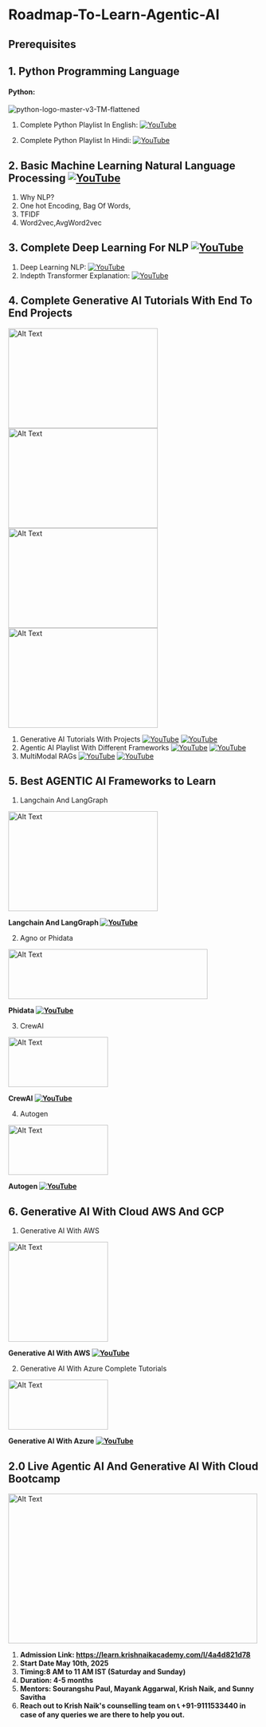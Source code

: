 # Roadmap-To-Learn-Agentic-AI

## Prerequisites

## 1. Python Programming Language
#### Python:
![python-logo-master-v3-TM-flattened](https://user-images.githubusercontent.com/20041231/211717885-0b1e049b-f5b3-457d-ba7a-9345ec3aa39c.png)

1. Complete Python Playlist In English: [![YouTube](https://img.shields.io/badge/YouTube-Video-green)](https://www.youtube.com/watch?v=bPrmA1SEN2k&list=PLZoTAELRMXVNUL99R4bDlVYsncUNvwUBB)

2. Complete Python Playlist In Hindi:   [![YouTube](https://img.shields.io/badge/YouTube-Video-green)](https://www.youtube.com/watch?v=MJd9d9Mpxg0&list=PLTDARY42LDV4qqiJd1Z1tShm3mp9-rP4v)

## 2. Basic Machine Learning Natural Language Processing [![YouTube](https://img.shields.io/badge/YouTube-Video-green)](https://www.youtube.com/watch?v=ENLEjGozrio)
1. Why NLP?
2. One hot Encoding, Bag Of Words,
3. TFIDF
4. Word2vec,AvgWord2vec

## 3. Complete Deep Learning For NLP [![YouTube](https://img.shields.io/badge/YouTube-Video-green)](https://www.youtube.com/watch?v=w3coRFpyddQ&list=PLZoTAELRMXVNNrHSKv36Lr3_156yCo6Nn)
1. Deep Learning NLP: [![YouTube](https://img.shields.io/badge/YouTube-Video-green)](https://www.youtube.com/watch?v=w3coRFpyddQ&list=PLZoTAELRMXVNNrHSKv36Lr3_156yCo6Nn)
2. Indepth Transformer Explanation: [![YouTube](https://img.shields.io/badge/YouTube-Video-green)](https://www.youtube.com/watch?v=3bPhDUSAUYI)


## 4. Complete Generative AI Tutorials With End To End Projects
<img src="https://github.com/krishnaik06/Roadmap-To-Learn-Generative-AI-In-2024/assets/20041231/ebaa03ec-4370-4ea0-989d-5314370cd2da" alt="Alt Text" width="300" height="200">
<img src="https://github.com/user-attachments/assets/e3070185-ffd2-49f4-a159-825c7c2bda02" alt="Alt Text" width="300" height="200">
<img src="https://github.com/user-attachments/assets/dbbba97d-c4f2-4ffe-8b8d-4b992005f3fc" alt="Alt Text" width="300" height="200">
<img src="https://github.com/user-attachments/assets/9e721c21-bba1-4840-9d9c-4992ba7e376f" alt="Alt Text" width="300" height="200">





1. Generative AI Tutorials With Projects [![YouTube](https://img.shields.io/badge/documentation-link-green)](https://python.langchain.com/docs/get_started/introduction) [![YouTube](https://img.shields.io/badge/YouTube-Video-red)](https://www.youtube.com/watch?v=HEHUpBO8UVc&list=PLA1lVIthbM1D5I6r5uY2K89X1KD2w5LNh&index=2)
2. Agentic AI Playlist With Different Frameworks  [![YouTube](https://img.shields.io/badge/documentation-link-green)](https://python.langchain.com/docs/get_started/introduction) [![YouTube](https://img.shields.io/badge/YouTube-Video-red)](https://www.youtube.com/watch?v=Qs_j5wRbVr8&list=PLZoTAELRMXVMBr14UQ30AFlnlQ7eL5wjl&index=1)
3. MultiModal RAGs [![YouTube](https://img.shields.io/badge/documentation-link-green)](https://python.langchain.com/docs/get_started/introduction) [![YouTube](https://img.shields.io/badge/YouTube-Video-red)](https://www.youtube.com/playlist?list=PLQxDHpeGU14D6dm0rmAXhdLeLYlX2zk7p)

## 5. Best AGENTIC AI Frameworks to Learn

1. Langchain And LangGraph
<img src="https://github.com/user-attachments/assets/b6014d81-ecdd-44b9-94a5-ad78ad2629f0" alt="Alt Text" width="300" height="200">

**Langchain And LangGraph [![YouTube](https://img.shields.io/badge/documentation-link-green)](https://www.langchain.com/langgraph)**

2. Agno or Phidata

<img src="https://github.com/user-attachments/assets/18e3515d-5730-4de9-bb9f-3673fcc753e1" alt="Alt Text" width="400" height="100">

**Phidata [![YouTube](https://img.shields.io/badge/documentation-link-green)](https://github.com/agno-agi/agno)**

3. CrewAI
<img src="https://github.com/user-attachments/assets/c0430873-fcdd-45b4-a014-5820690ffab2" alt="Alt Text" width="200" height="100">

**CrewAI [![YouTube](https://img.shields.io/badge/documentation-link-green)](https://www.crewai.com/)**

4. Autogen
<img src="https://github.com/user-attachments/assets/4cd2c677-ace6-4b40-8877-ab8c7dbcbc6f" alt="Alt Text" width="200" height="100">

**Autogen [![YouTube](https://img.shields.io/badge/documentation-link-green)](https://microsoft.github.io/autogen/dev/index.html)**

## 6. Generative AI With Cloud AWS And GCP
1. Generative AI With AWS
<img src="https://github.com/user-attachments/assets/2372e74e-54b1-4809-ae3d-2b97f41feabc" alt="Alt Text" width="200" height="200">

**Generative AI With AWS [![YouTube](https://img.shields.io/badge/YouTube-Video-green)](https://www.youtube.com/watch?v=2WOa4_3Bgtw&list=PLZoTAELRMXVP5zpBfH7pab4aB1LbmCM1z)**

2. Generative AI With Azure Complete Tutorials
<img src="https://github.com/user-attachments/assets/119eeeba-b7f4-445c-866c-d5f54c71d4c0" alt="Alt Text" width="200" height="100">

**Generative AI With Azure [![YouTube](https://img.shields.io/badge/YouTube-Video-green)](https://www.youtube.com/watch?v=3SRh2nzN2DM&t)**

## 2.0 Live Agentic AI And Generative AI With Cloud Bootcamp

<img src="https://github.com/user-attachments/assets/631e9c52-e385-4bab-a629-ab2167a199ee" alt="Alt Text" width="500" height="300">

1. **Admission Link: https://learn.krishnaikacademy.com/l/4a4d821d78**
2. **Start Date May 10th, 2025**
3. **Timing:8 AM to 11 AM IST (Saturday and Sunday)**
4. **Duration: 4-5 months**
5. **Mentors: Sourangshu Paul, Mayank Aggarwal, Krish Naik, and Sunny Savitha**
6. **Reach out to Krish Naik's counselling team on 📞 +91-9111533440 in case of any queries we are there to help you out.**









